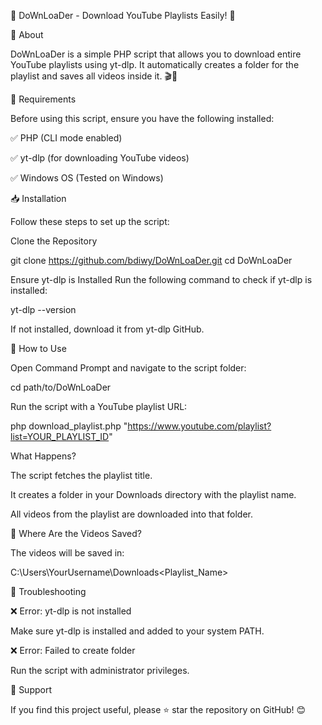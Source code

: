 🎵 DoWnLoaDer - Download YouTube Playlists Easily! 🚀

📌 About

DoWnLoaDer is a simple PHP script that allows you to download entire YouTube playlists using yt-dlp. It automatically creates a folder for the playlist and saves all videos inside it. 🎬📂

🔧 Requirements

Before using this script, ensure you have the following installed:

✅ PHP (CLI mode enabled)

✅ yt-dlp (for downloading YouTube videos)

✅ Windows OS (Tested on Windows)

📥 Installation

Follow these steps to set up the script:

Clone the Repository

git clone https://github.com/bdiwy/DoWnLoaDer.git
cd DoWnLoaDer

Ensure yt-dlp is Installed
Run the following command to check if yt-dlp is installed:

yt-dlp --version

If not installed, download it from yt-dlp GitHub.

🚀 How to Use

Open Command Prompt and navigate to the script folder:

cd path/to/DoWnLoaDer

Run the script with a YouTube playlist URL:

php download_playlist.php "https://www.youtube.com/playlist?list=YOUR_PLAYLIST_ID"

What Happens?

The script fetches the playlist title.

It creates a folder in your Downloads directory with the playlist name.

All videos from the playlist are downloaded into that folder.

📂 Where Are the Videos Saved?

The videos will be saved in:

C:\Users\YourUsername\Downloads\<Playlist_Name>

🔧 Troubleshooting

❌ Error: yt-dlp is not installed

Make sure yt-dlp is installed and added to your system PATH.

❌ Error: Failed to create folder

Run the script with administrator privileges.

💖 Support

If you find this project useful, please ⭐ star the repository on GitHub! 😊